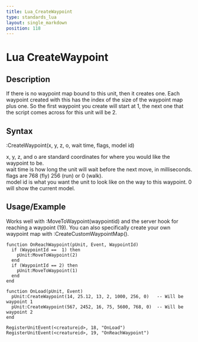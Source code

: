 ```yaml
---
title: Lua_CreateWaypoint
type: standards_lua
layout: single_markdown
position: 118
---
```


# Lua CreateWaypoint

## Description

If there is no waypoint map bound to this unit, then it creates one. Each waypoint created with this has the index of the size of the waypoint map plus one. So the first waypoint you create will start at 1, the next one that the script comes across for this unit will be 2.

## Syntax
:CreateWaypoint(x, y, z, o, wait time, flags, model id)

x, y, z, and o are standard coordinates for where you would like the waypoint to be.           
wait time is how long the unit will wait before the next move, in milliseconds.               
flags are 768 (fly) 256 (run) or 0 (walk).                
model id is what you want the unit to look like on the way to this waypoint. 0 will show the current model.             

## Usage/Example

Works well with :MoveToWaypoint(waypointid) and the server hook for reaching a waypoint (19). You can also specifically create your own waypoint map with :CreateCustomWaypointMap().

```
function OnReachWaypoint(pUnit, Event, WaypointId)
  if (WaypointId ==  1) then
    pUnit:MoveToWaypoint(2)
  end
  if (WaypointId == 2) then
    pUnit:MoveToWaypoint(1)
  end
end
 
function OnLoad(pUnit, Event)
  pUnit:CreateWaypoint(14, 25.12, 13, 2, 1000, 256, 0)   -- Will be waypoint 1
  pUnit:CreateWaypoint(567, 2452, 16, 75, 5600, 768, 0)  -- Will be waypoint 2
end
 
RegisterUnitEvent(<creatureid>, 18, "OnLoad")
RegisterUnitEvent(<creatureid>, 19, "OnReachWaypoint")
```
